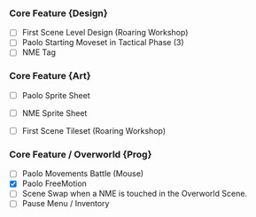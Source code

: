 ### Core Feature {Design}

- [ ] First Scene Level Design  (Roaring Workshop)
- [ ] Paolo Starting Moveset in Tactical Phase (3)
- [ ] NME Tag

### Core Feature {Art}

- [ ] Paolo Sprite Sheet  
- [ ] NME Sprite Sheet  
- [ ] First Scene Tileset (Roaring Workshop)


### Core Feature / Overworld {Prog}

- [ ] Paolo Movements  Battle (Mouse)
- [x] Paolo FreeMotion
- [ ] Scene Swap when a NME is touched in the Overworld Scene.  
- [ ] Pause Menu / Inventory